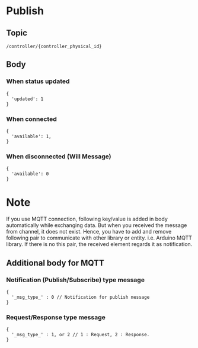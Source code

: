 # Publish

## Topic

```
/controller/{controller_physical_id}
```

## Body

### When status updated

```
{
  'updated': 1
}
```

### When connected

```
{
  'available': 1,
}
```

### When disconnected (Will Message)

```
{
  'available': 0
}
```

# Note

If you use MQTT connection, following key/value is added in body automatically while exchanging data.
But when you received the message from channel, it does not exist.
Hence, you have to add and remove following pair to communicate with other library or entity. i.e. Arduino MQTT library.
If there is no this pair, the received element regards it as notification.


## Additional body for MQTT

### Notification (Publish/Subscribe) type message
```
{
  '_msg_type_' : 0 // Notification for publish message
}
```

### Request/Response type message
```
{
  '_msg_type_' : 1, or 2 // 1 : Request, 2 : Response.
}
```
